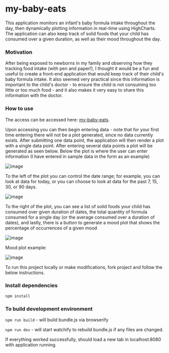 # my-baby-eats
This application monitors an infant's baby formula intake throughout the day, then dynamically plotting information in real-time using HighCharts. The application can also keep track of solid foods that your child has consumed over a given duration, as well as their mood throughout the day. 

### Motivation
After being exposed to newborns in my family and observing how they tracking food intake (with pen and paper!), I thought it would be a fun and useful to create a front-end application that would keep track of their child's baby formula intake. It also seemed very practical since this information is important to the child's doctor - to ensure the child is not consuming too little or too much food - and it also makes it very easy to share this information with the doctor. 

### How to use

The access can be accessed here: [my-baby-eats](http://b-lowe.my-baby-eats.surge.sh/).

Upon accessing you can then begin entering data - note that for your first time entering there will not be a plot generated, since no data currently exists. After submitting one data point, the application will then render a plot with a single data point. After entering several data points a plot will be generated as seen below. Below the plot is where the user can enter information (I have entered in sample data in the form as an example)

![image](https://user-images.githubusercontent.com/18369907/41135611-3eefecb8-6a87-11e8-98e3-487b568d7e13.png)

To the left of the plot you can control the date range; for example, you can look at data for today, or you can choose to look at data for the past 7, 15, 30, or 90 days. 

![image](https://user-images.githubusercontent.com/18369907/41135881-7f8feef2-6a88-11e8-9cf9-873e6afb7dd2.png)

To the right of the plot, you can see a list of solid foods your child has consumed over given duration of dates, the total quantity of formula consumed for a single day (or the average consumed over a duration of dates), and lastly, there is a button to generate a mood plot that shows the percentage of occurrences of a given mood

![image](https://user-images.githubusercontent.com/18369907/41135696-a3a543f6-6a87-11e8-9c99-0f3de8974afa.png)

Mood plot example: 

![image](https://user-images.githubusercontent.com/18369907/41135708-b165f1c0-6a87-11e8-8c06-1b8d52282b20.png)



To run this project locally or make modifications, fork project and follow the below instructions. 

### Install dependencies
`npm install`

### To build development environment
`npm run build` - will build bundle.js via browserify

`npm run dev` - will start watchify to rebuild bundle.js if any files are changed.

If everything worked successfully, should load a new tab in localhost:8080 with application running. 
